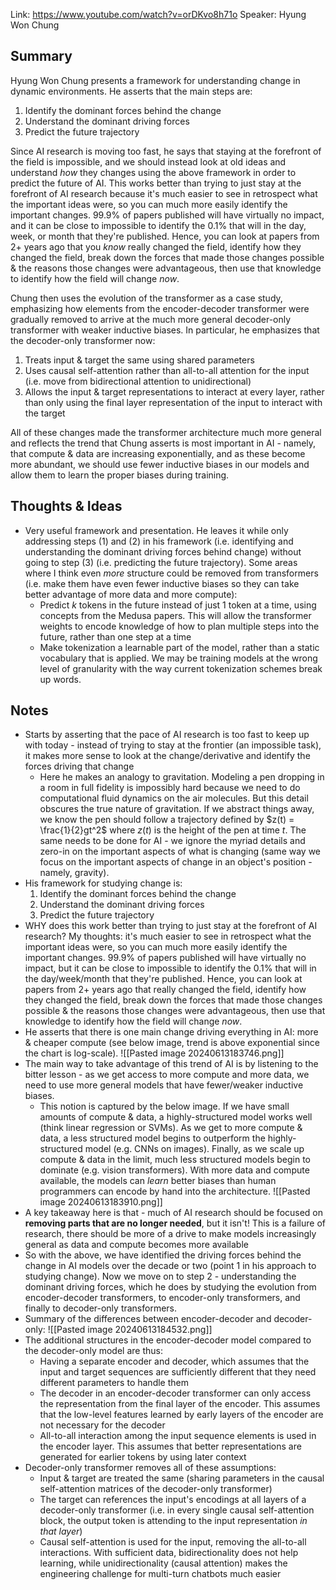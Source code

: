 Link: https://www.youtube.com/watch?v=orDKvo8h71o
Speaker: Hyung Won Chung
## Summary
Hyung Won Chung presents a framework for understanding change in dynamic environments. He asserts that the main steps are:
1. Identify the dominant forces behind the change
2. Understand the dominant driving forces
3. Predict the future trajectory

Since AI research is moving too fast, he says that staying at the forefront of the field is impossible, and we should instead look at old ideas and understand *how* they changes using the above framework in order to predict the future of AI. This works better than trying to just stay at the forefront of AI research because it's much easier to see in retrospect what the important ideas were, so you can much more easily identify the important changes. 99.9% of papers published will have virtually no impact, and it can be close to impossible to identify the 0.1% that will in the day, week, or month that they're published. Hence, you can look at papers from 2+ years ago that you *know* really changed the field, identify how they changed the field, break down the forces that made those changes possible & the reasons those changes were advantageous, then use that knowledge to identify how the field will change *now*.

Chung then uses the evolution of the transformer as a case study, emphasizing how elements from the encoder-decoder transformer were gradually removed to arrive at the much more general decoder-only transformer with weaker inductive biases. In particular, he emphasizes that the decoder-only transformer now:
1. Treats input & target the same using shared parameters
2. Uses causal self-attention rather than all-to-all attention for the input (i.e. move from bidirectional attention to unidirectional)
3. Allows the input & target representations to interact at every layer, rather than only using the final layer representation of the input to interact with the target

All of these changes made the transformer architecture much more general and reflects the trend that Chung asserts is most important in AI - namely, that compute & data are increasing exponentially, and as these become more abundant, we should use fewer inductive biases in our models and allow them to learn the proper biases during training.
## Thoughts & Ideas
- Very useful framework and presentation. He leaves it while only addressing steps (1) and (2) in his framework (i.e. identifying and understanding the dominant driving forces behind change) without going to step (3) (i.e. predicting the future trajectory). Some areas where I think even *more* structure could be removed from transformers (i.e. make them have even fewer inductive biases so they can take better advantage of more data and more compute):
	- Predict *k* tokens in the future instead of just 1 token at a time, using concepts from the Medusa papers. This will allow the transformer weights to encode knowledge of how to plan multiple steps into the future, rather than one step at a time
	- Make tokenization a learnable part of the model, rather than a static vocabulary that is applied. We may be training models at the wrong level of granularity with the way current tokenization schemes break up words.
## Notes
- Starts by asserting that the pace of AI research is too fast to keep up with today - instead of trying to stay at the frontier (an impossible task), it makes more sense to look at the change/derivative and identify the forces driving that change
	- Here he makes an analogy to gravitation. Modeling a pen dropping in a room in full fidelity is impossibly hard because we need to do computational fluid dynamics on the air molecules. But this detail obscures the true nature of gravitation. If we abstract things away, we know the pen should follow a trajectory defined by $z(t) = \frac{1}{2}gt^2$ where $z(t)$ is the height of the pen at time $t$. The same needs to be done for AI - we ignore the myriad details and zero-in on the important aspects of what is changing (same way we focus on the important aspects of change in an object's position - namely, gravity).
- His framework for studying change is:
	1. Identify the dominant forces behind the change
	2. Understand the dominant driving forces
	3. Predict the future trajectory
- WHY does this work better than trying to just stay at the forefront of AI research? My thoughts: it's much easier to see in retrospect what the important ideas were, so you can much more easily identify the important changes. 99.9% of papers published will have virtually no impact, but it can be close to impossible to identify the 0.1% that will in the day/week/month that they're published. Hence, you can look at papers from 2+ years ago that really changed the field, identify how they changed the field, break down the forces that made those changes possible & the reasons those changes were advantageous, then use that knowledge to identify how the field will change *now*.
- He asserts that there is one main change driving everything in AI: more & cheaper compute (see below image, trend is above exponential since the chart is log-scale).
![[Pasted image 20240613183746.png]]
- The main way to take advantage of this trend of AI is by listening to the bitter lesson - as we get access to more compute and more data, we need to use more general models that have fewer/weaker inductive biases.
	- This notion is captured by the below image. If we have small amounts of compute & data, a highly-structured model works well (think linear regression or SVMs). As we get to more compute & data, a less structured model begins to outperform the highly-structured model (e.g. CNNs on images). Finally, as we scale up compute & data in the limit, much less structured models begin to dominate (e.g. vision transformers). With more data and compute available, the models can *learn* better biases than human programmers can encode by hand into the architecture.
![[Pasted image 20240613183910.png]]
- A key takeaway here is that - much of AI research should be focused on **removing parts that are no longer needed**, but it isn't! This is a failure of research, there should be more of a drive to make models increasingly general as data and compute becomes more available
- So with the above, we have identified the driving forces behind the change in AI models over the decade or two (point 1 in his approach to studying change). Now we move on to step 2 - understanding the dominant driving forces, which he does by studying the evolution from encoder-decoder transformers, to encoder-only transformers, and finally to decoder-only transformers.
- Summary of the differences between encoder-decoder and decoder-only:
![[Pasted image 20240613184532.png]]
- The additional structures in the encoder-decoder model compared to the decoder-only model are thus:
	- Having a separate encoder and decoder, which assumes that the input and target sequences are sufficiently different that they need different parameters to handle them
	- The decoder in an encoder-decoder transformer can only access the representation from the final layer of the encoder. This assumes that the low-level features learned by early layers of the encoder are not necessary for the decoder
	- All-to-all interaction among the input sequence elements is used in the encoder layer. This assumes that better representations are generated for earlier tokens by using later context
- Decoder-only transformer removes all of these assumptions:
	- Input & target are treated the same (sharing parameters in the causal self-attention matrices of the decoder-only transformer)
	- The target can references the input's encodings at all layers of a decoder-only transformer (i.e. in every single causal self-attention block, the output token is attending to the input representation *in that layer*)
	- Causal self-attention is used for the input, removing the all-to-all interactions. With sufficient data, bidirectionality does not help learning, while unidirectionality (causal attention) makes the engineering challenge for multi-turn chatbots much easier